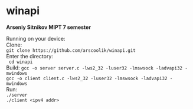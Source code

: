 # winapi
**Arseniy Sitnikov MIPT 7 semester**


Running on your device:  
Clone:  
    `git clone https://github.com/arscoolik/winapi.git`  
Enter the directory:  
   ` cd winapi`  
Build:
    `gcc -o server server.c -lws2_32 -luser32 -lmswsock -ladvapi32 -mwindows`  
    `gcc -o client client.c -lws2_32 -luser32 -lmswsock -ladvapi32 -mwindows`  
Run:  
    `./server`  
    `./client <ipv4 addr>`  
